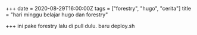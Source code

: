 +++
date = 2020-08-29T16:00:00Z
tags = ["forestry", "hugo", "cerita"]
title = "hari minggu belajar hugo dan forestry"

+++
ini pake forestry lalu di pull dulu. baru deploy.sh